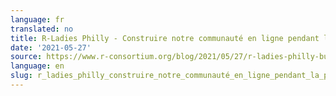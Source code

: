 ```yaml
---
language: fr
translated: no
title: R-Ladies Philly - Construire notre communauté en ligne pendant la pandémie
date: '2021-05-27'
source: https://www.r-consortium.org/blog/2021/05/27/r-ladies-philly-building-our-online-community-during-the-pandemic
language: en
slug: r_ladies_philly_construire_notre_communauté_en_ligne_pendant_la_pandémie
---
```




